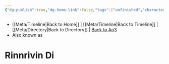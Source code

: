 ```yaml
---
{"dg-publish":true,"dg-home-link":false,"tags":["unfinished","character"],"permalink":"/characters/rinnrivin-di/","dgHomeLink":false,"dgPassFrontmatter":true}
---
```


- [[Meta/Timeline\|Back to Home]] | [[Meta/Timeline\|Back to Timeline]] | [[Meta/Directory\|Back to Directory]] | [Back to Ao3](https://archiveofourown.org/works/19334440/chapters/45992584)
- Also known as

# Rinnrivin Di
